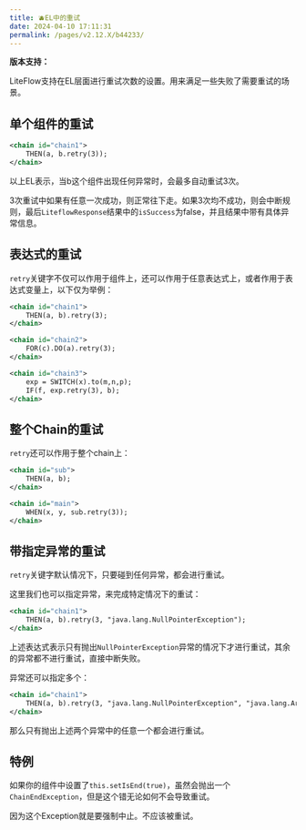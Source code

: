 ```yaml
---
title: 🫐EL中的重试
date: 2024-04-10 17:11:31
permalink: /pages/v2.12.X/b44233/
---
```


**版本支持：**<Badge text="v2.12.0+" vertical="middle"/>

LiteFlow支持在EL层面进行重试次数的设置。用来满足一些失败了需要重试的场景。

## 单个组件的重试

```xml
<chain id="chain1">
    THEN(a, b.retry(3));
</chain>
```

以上EL表示，当b这个组件出现任何异常时，会最多自动重试3次。

3次重试中如果有任意一次成功，则正常往下走。如果3次均不成功，则会中断规则，最后`LiteflowResponse`结果中的`isSuccess`为false，并且结果中带有具体异常信息。

## 表达式的重试

`retry`关键字不仅可以作用于组件上，还可以作用于任意表达式上，或者作用于表达式变量上，以下仅为举例：

```xml
<chain id="chain1">
    THEN(a, b).retry(3);
</chain>

<chain id="chain2">
    FOR(c).DO(a).retry(3);
</chain>

<chain id="chain3">
    exp = SWITCH(x).to(m,n,p);
    IF(f, exp.retry(3), b);
</chain>
```

## 整个Chain的重试

`retry`还可以作用于整个chain上：

```xml
<chain id="sub">
    THEN(a, b);
</chain>

<chain id="main">
    WHEN(x, y, sub.retry(3));
</chain>
```

## 带指定异常的重试

`retry`关键字默认情况下，只要碰到任何异常，都会进行重试。

这里我们也可以指定异常，来完成特定情况下的重试：

```xml
<chain id="chain1">
    THEN(a, b).retry(3, "java.lang.NullPointerException");
</chain>
```

上述表达式表示只有抛出`NullPointerException`异常的情况下才进行重试，其余的异常都不进行重试，直接中断失败。

异常还可以指定多个：

```xml
<chain id="chain1">
    THEN(a, b).retry(3, "java.lang.NullPointerException", "java.lang.ArrayIndexOutOfBoundsException");
</chain>
```

那么只有抛出上述两个异常中的任意一个都会进行重试。

## 特例

如果你的组件中设置了`this.setIsEnd(true)`，虽然会抛出一个`ChainEndException`，但是这个错无论如何不会导致重试。

因为这个Exception就是要强制中止。不应该被重试。
